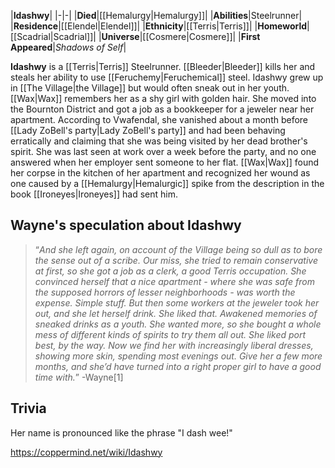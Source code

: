 |**Idashwy**|
|-|-|
|**Died**|[[Hemalurgy\|Hemalurgy]]|
|**Abilities**|Steelrunner|
|**Residence**|[[Elendel\|Elendel]]|
|**Ethnicity**|[[Terris\|Terris]]|
|**Homeworld**|[[Scadrial\|Scadrial]]|
|**Universe**|[[Cosmere\|Cosmere]]|
|**First Appeared**|*Shadows of Self*|

**Idashwy** is a [[Terris\|Terris]] Steelrunner. [[Bleeder\|Bleeder]] kills her and steals her ability to use [[Feruchemy\|Feruchemical]] steel.
Idashwy grew up in [[The Village\|the Village]] but would often sneak out in her youth. [[Wax\|Wax]] remembers her as a shy girl with golden hair. She moved into the Bournton District and got a job as a bookkeeper for a jeweler near her apartment. According to Vwafendal, she vanished about a month before [[Lady ZoBell's party\|Lady ZoBell's party]] and had been behaving erratically and claiming that she was being visited by her dead brother's spirit. She was last seen at work over a week before the party, and no one answered when her employer sent someone to her flat. [[Wax\|Wax]] found her corpse in the kitchen of her apartment and recognized her wound as one caused by a [[Hemalurgy\|Hemalurgic]] spike from the description in the book [[Ironeyes\|Ironeyes]] had sent him.

## Wayne's speculation about Idashwy
>“*And she left again, on account of the Village being so dull as to bore the sense out of a scribe. Our miss, she tried to remain conservative at first, so she got a job as a clerk, a good Terris occupation. She convinced herself that a nice apartment - where she was safe from the supposed horrors of lesser neighborhoods - was worth the expense. Simple stuff. But then some workers at the jeweler took her out, and she let herself drink. She liked that. Awakened memories of sneaked drinks as a youth. She wanted more, so she bought a whole mess of different kinds of spirits to try them all out. She liked port best, by the way. Now we find her with increasingly liberal dresses, showing more skin, spending most evenings out. Give her a few more months, and she’d have turned into a right proper girl to have a good time with.*”
\-Wayne[1]


## Trivia
Her name is pronounced like the phrase "I dash wee!"


https://coppermind.net/wiki/Idashwy